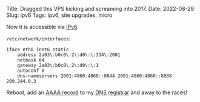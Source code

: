 Title: Dragged this VPS kicking and screaming into 2017.
Date: 2022-08-29
Slug: ipv6
Tags: ipv6, site upgrades, micro

Now it is accessible via [IPv6](https://en.wikipedia.org/wiki/IPv6).

`/etc/network/interfaces`:

```
iface eth0 inet6 static
    address 2a03\:b0c0\:2\:d0\:\:334\:2001
    netmask 64
    gateway 2a03\:b0c0\:2\:d0\:\:1
    autoconf 0
    dns-nameservers 2001:4860:4860::8844 2001:4860:4860::8888 209.244.0.3
```

Reboot, add an [AAAA record](https://support.dnsimple.com/articles/aaaa-record/) to my [DNS registrar](https://www.gandi.net/en) and away to the races!
